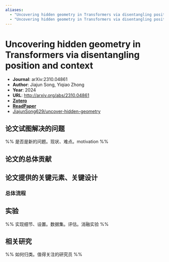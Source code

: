 ```yaml
---
aliases:
  - "Uncovering hidden geometry in Transformers via disentangling position and context"
  - "Uncovering hidden geometry in Transformers via disentangling position and context, 2024"
---
```

# Uncovering hidden geometry in Transformers via disentangling position and context

- **Journal**: arXiv:2310.04861
- **Author**: Jiajun Song, Yiqiao Zhong
- **Year**: 2024
- **URL**: http://arxiv.org/abs/2310.04861
- [**Zotero**](zotero://select/items/@2024UncoveringHiddenGeometrySong)
- [**ReadPaper**](https://readpaper.com/pdf-annotate/note?pdfId=4852994045177233409)
- [JiajunSong629/uncover-hidden-geometry](https://github.com/JiajunSong629/uncover-hidden-geometry)

## 论文试图解决的问题

%% 是否是新的问题。现状、难点。motivation %%

## 论文的总体贡献

## 论文提供的关键元素、关键设计

### 总体流程

## 实验

%% 实现细节、设置。数据集。评估。消融实验 %%

## 相关研究

%% 如何归类。值得关注的研究员 %%
